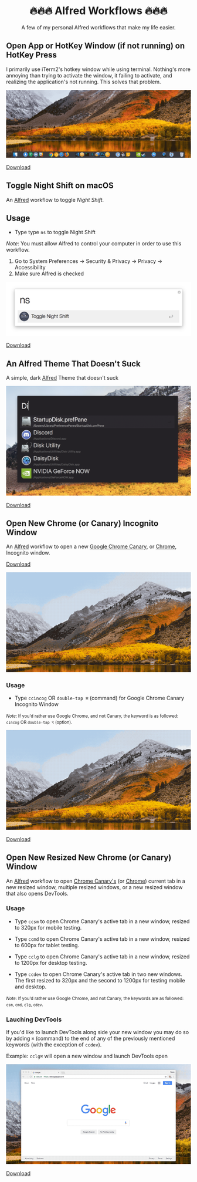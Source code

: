 # <div align="center">🔥🔥🔥 Alfred Workflows 🔥🔥🔥</div>

<div align="center">A few of my personal Alfred workflows that make my life easier.</div>


## Open App or HotKey Window (if not running) on HotKey Press
I primarily use iTerm2's hotkey window while using terminal. Nothing's more annoying than trying to activate the window, it failing to activate, and realizing the application's not running. This solves that problem.

![open-app-on-hotkey](./media/open-app-on-hotkey.gif "Open app on hotkey press")

[Download](https://github.com/wad3g/alfred-workflows/raw/master/alfred-open-on-hotkey/open-app-on-hotkey.alfredworkflow)


## Toggle Night Shift on macOS
An [Alfred](http://www.alfredapp.com/#download) workflow to toggle *Night Shift*.

## Usage
- Type type `ns` to toggle Night Shift

*Note*: 
You must allow Alfred to control your computer in order to use this workflow.

1. Go to System Preferences -> Security & Privacy -> Privacy -> Accessibility
2. Make sure Alfred is checked

![nightshift](./media/toggle-night-shift.png "Toggle Night Shift")

[Download](https://github.com/wad3g/alfred-workflows/raw/master/alfred-toggle-night-shift/alfred-toggle-night-shift.alfredworkflow)



## An Alfred Theme That Doesn't Suck
A simple, dark [Alfred](http://www.alfredapp.com/#download) Theme that doesn't suck

![alfred-theme](./media/alfred-theme-that-doesnt-suck.png "An Alfred Theme That Doesn't Suck")

[Download](https://github.com/wad3g/alfred-workflows/blob/master/alfred-theme-that-doesnt-suck/simple-dark.alfredappearance)



## Open New Chrome (or Canary) Incognito Window
An [Alfred](http://www.alfredapp.com/#download) workflow to open a new [Google Chrome Canary](https://www.google.com/chrome/browser/canary.html), or [Chrome](https://www.google.com/chrome/), Incognito window.

[Download](https://github.com/wad3g/alfred-workflows/raw/master/alfred-chrome-canary-incognito/Chrome:Canary%20Incognito.alfredworkflow)

![canary](./media/chrome-incognito.gif "Chrome Canary Incognito Window")

### Usage
- Type `ccincog` OR `double-tap ⌘` (command) for Google Chrome Canary Incognito Window

<small>*Note*: If you'd rather use Google Chrome, and not Canary, the keyword is as followed: `cincog` OR `double-tap ⌥` (option).</small>

![chrome-incognito](./media/chrome-incognito.gif "Open New Incognito Window")

[Download](https://github.com/wad3g/alfred-workflows/alfred-toggle-night-shift/raw/master/alfred-toggle-night-shift.alfredworkflow)


## Open New Resized New Chrome (or Canary) Window 
An [Alfred](http://www.alfredapp.com/#download) workflow to open [Chrome Canary's](https://www.google.com/chrome/browser/canary.html) (or [Chrome](https://www.google.com/chrome/)) current tab in a new resized window, multiple resized windows, or a new resized window that also opens DevTools.

### Usage
- Type `ccsm` to open Chrome Canary's active tab in a new window, resized to 320px for mobile testing.

- Type `ccmd` to open Chrome Canary's active tab in a new window, resized to 600px for tablet testing.

- Type `cclg` to open Chrome Canary's active tab in a new window, resized to 1200px for desktop testing.

- Type `ccdev` to open Chrome Canary's active tab in two new windows. The first resized to 320px and the second to 1200px for testing mobile and desktop.

<small>*Note*: If you'd rather use Google Chrome, and not Canary, the keywords are as followed: `csm`, `cmd`, `clg`, `cdev`.</small>

### Lauching DevTools
If you'd like to launch DevTools along side your new window you may do so by adding `⌘` (command) to the end of any of the previously mentioned keywords (with the exception of `ccdev`).

Example: `cclg⌘` will open a new window and launch DevTools open

![chrome-webdev](./media/chrome-webdev.gif "Chrome Web Development Workflow")

[Download](https://github.com/wad3g/alfred-workflows/raw/master/alfred-chrome-canary-webdev/Chrome%20Canary%20WebDev.alfredworkflow)
